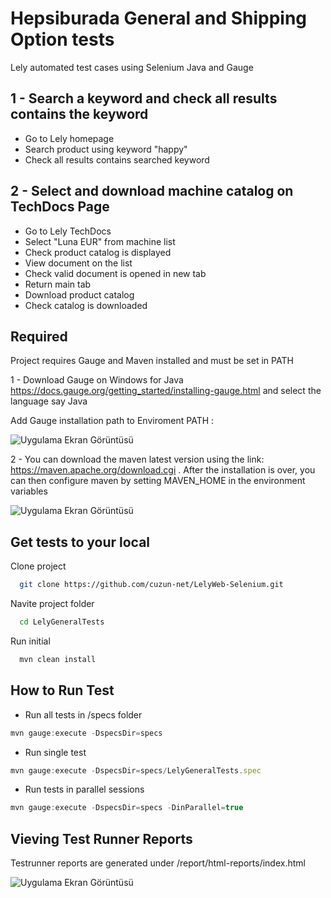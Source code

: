 # Hepsiburada General and Shipping Option tests

Lely automated test cases using Selenium Java and Gauge

1 - Search a keyword and check all results contains the keyword
-----------
* Go to Lely homepage
* Search product using keyword "happy"
* Check all results contains searched keyword

2 - Select and download machine catalog on TechDocs Page
-----------
* Go to Lely TechDocs
* Select "Luna EUR" from machine list
* Check product catalog is displayed
* View document on the list
* Check valid document is opened in new tab
* Return main tab
* Download product catalog
* Check catalog is downloaded

## Required  

Project requires Gauge and Maven installed and must be set in PATH

1 - Download Gauge on Windows for Java https://docs.gauge.org/getting_started/installing-gauge.html and select the language say Java

Add Gauge installation path to Enviroment PATH : 

![Uygulama Ekran Görüntüsü](https://github.com/LambdaTest/gauge-selenium-sample/raw/master/Tutorial-Images/Environment%20Variable.png?raw=true)

2 -  You can download the maven latest version using the link: https://maven.apache.org/download.cgi . After the installation is over, you can then configure maven by setting MAVEN_HOME in the environment variables

![Uygulama Ekran Görüntüsü](https://github.com/LambdaTest/gauge-selenium-sample/raw/master/Tutorial-Images/Maven%20Installation.png?raw=true)

## Get tests to your local

Clone project

```bash
  git clone https://github.com/cuzun-net/LelyWeb-Selenium.git
```

Navite project folder

```bash
  cd LelyGeneralTests
```

Run initial

```bash
  mvn clean install
```

  
## How to Run Test

- Run all tests in /specs folder

```javascript
mvn gauge:execute -DspecsDir=specs
```

- Run single test 

```javascript
mvn gauge:execute -DspecsDir=specs/LelyGeneralTests.spec
```

- Run tests in parallel sessions

```javascript
mvn gauge:execute -DspecsDir=specs -DinParallel=true
```

## Vieving Test Runner Reports

Testrunner reports are generated under /report/html-reports/index.html

![Uygulama Ekran Görüntüsü](https://www.linkpicture.com/q/lelySS.png)
